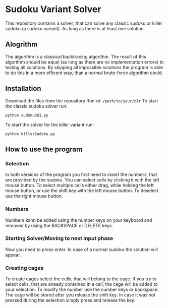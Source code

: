 # Sudoku Variant Solver
This repository contains a solver, that can solve any classic sudoku or killer sudoku (a sudoku variant). As long as there is at least one solution.

## Alogrithm
The algorithm is a classical backtracing algorithm.
The result of this algorithm should be equel (as long as there are no implementation errors) to testing all solutions. By skipping all impossible solutions the program is able to do this in a more efficent way, than a normal brute-force algorithm could.

## Installation
Download the files from the repository
Run `cd /path/to/your/dir`
To start the classic sudoku solver run:
```
python sudokuGUI.py
```
To start the solver for the killer variant run:
```
python killerSudoku.py
```

## How to use the program
### Selection
In both versions of the program you first need to insert the numbers, that are provided by the sudoku.
You can select cells by clicking it with the left mouse button.
To select multiple cells either drag, while holding the left mouse button, or use the shift key with the left mouse button.
To deselect use the right mouse button.

### Numbers
Numbers kann be added using the number keys on your keyboard and removed by using the BACKSPACE or DELETE keys.

### Starting Solver/Moving to next input phase
Now you need to press enter. In case of a normal sudoku the solution will appear.

### Creating cages
To create cages select the cells, that will belong to the cage.
If you try to select cells, that are already contained in a cell, the cage will be added to your selection.
To modify the number use the number keys or backspace.
The cage will be stored after you release the shift key. In case it was not pressed during the selection simply press and release the key.